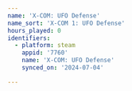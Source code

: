 ```yaml
---
name: 'X-COM: UFO Defense'
name_sort: 'X-COM 1: UFO Defense'
hours_played: 0
identifiers:
  - platform: steam
    appid: '7760'
    name: 'X-COM: UFO Defense'
    synced_on: '2024-07-04'

---
```

